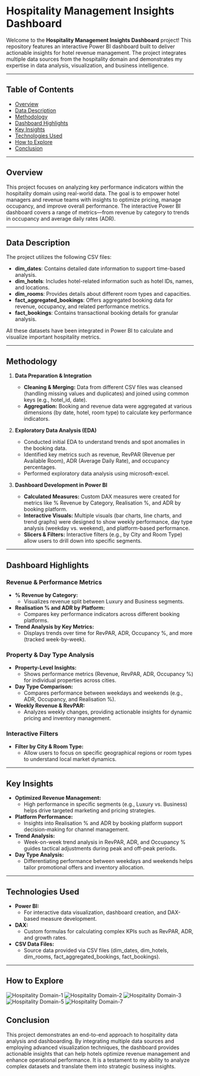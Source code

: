 # Hospitality Management Insights Dashboard

Welcome to the **Hospitality Management Insights Dashboard** project! This repository features an interactive Power BI dashboard built to deliver actionable insights for hotel revenue management. The project integrates multiple data sources from the hospitality domain and demonstrates my expertise in data analysis, visualization, and business intelligence.

---

## Table of Contents

- [Overview](#overview)
- [Data Description](#data-description)
- [Methodology](#methodology)
- [Dashboard Highlights](#dashboard-highlights)
- [Key Insights](#key-insights)
- [Technologies Used](#technologies-used)
- [How to Explore](#how-to-explore)
- [Conclusion](#conclusion)

---

## Overview

This project focuses on analyzing key performance indicators within the hospitality domain using real-world data. The goal is to empower hotel managers and revenue teams with insights to optimize pricing, manage occupancy, and improve overall performance. The interactive Power BI dashboard covers a range of metrics—from revenue by category to trends in occupancy and average daily rates (ADR).

---

## Data Description

The project utilizes the following CSV files:

- **dim_dates**: Contains detailed date information to support time-based analysis.
- **dim_hotels**: Includes hotel-related information such as hotel IDs, names, and locations.
- **dim_rooms**: Provides details about different room types and capacities.
- **fact_aggregated_bookings**: Offers aggregated booking data for revenue, occupancy, and related performance metrics.
- **fact_bookings**: Contains transactional booking details for granular analysis.

All these datasets have been integrated in Power BI to calculate and visualize important hospitality metrics.

---

## Methodology

1. **Data Preparation & Integration**  
   - **Cleaning & Merging:** Data from different CSV files was cleansed (handling missing values and duplicates) and joined using common keys (e.g., hotel_id, date).
   - **Aggregation:** Booking and revenue data were aggregated at various dimensions (by date, hotel, room type) to calculate key performance indicators.

2. **Exploratory Data Analysis (EDA)**  
   - Conducted initial EDA to understand trends and spot anomalies in the booking data.
   - Identified key metrics such as revenue, RevPAR (Revenue per Available Room), ADR (Average Daily Rate), and occupancy percentages.
   - Performed exploratory data analysis using microsoft-excel.

3. **Dashboard Development in Power BI**  
   - **Calculated Measures:** Custom DAX measures were created for metrics like % Revenue by Category, Realisation %, and ADR by booking platform.
   - **Interactive Visuals:** Multiple visuals (bar charts, line charts, and trend graphs) were designed to show weekly performance, day type analysis (weekday vs. weekend), and platform-based performance.
   - **Slicers & Filters:** Interactive filters (e.g., by City and Room Type) allow users to drill down into specific segments.

---

## Dashboard Highlights

### Revenue & Performance Metrics
- **% Revenue by Category:**  
  - Visualizes revenue split between Luxury and Business segments.
- **Realisation % and ADR by Platform:**  
  - Compares key performance indicators across different booking platforms.
- **Trend Analysis by Key Metrics:**  
  - Displays trends over time for RevPAR, ADR, Occupancy %, and more (tracked week-by-week).

### Property & Day Type Analysis
- **Property-Level Insights:**  
  - Shows performance metrics (Revenue, RevPAR, ADR, Occupancy %) for individual properties across cities.
- **Day Type Comparison:**  
  - Compares performance between weekdays and weekends (e.g., ADR, Occupancy, and Realisation %).
- **Weekly Revenue & RevPAR:**  
  - Analyzes weekly changes, providing actionable insights for dynamic pricing and inventory management.

### Interactive Filters
- **Filter by City & Room Type:**  
  - Allow users to focus on specific geographical regions or room types to understand local market dynamics.

---

## Key Insights

- **Optimized Revenue Management:**  
  - High performance in specific segments (e.g., Luxury vs. Business) helps drive targeted marketing and pricing strategies.
- **Platform Performance:**  
  - Insights into Realisation % and ADR by booking platform support decision-making for channel management.
- **Trend Analysis:**  
  - Week-on-week trend analysis in RevPAR, ADR, and Occupancy % guides tactical adjustments during peak and off-peak periods.
- **Day Type Analysis:**  
  - Differentiating performance between weekdays and weekends helps tailor promotional offers and inventory allocation.

---

## Technologies Used

- **Power BI:**  
  - For interactive data visualization, dashboard creation, and DAX-based measure development.
- **DAX:**  
  - Custom formulas for calculating complex KPIs such as RevPAR, ADR, and growth rates.
- **CSV Data Files:**  
  - Source data provided via CSV files (dim_dates, dim_hotels, dim_rooms, fact_aggregated_bookings, fact_bookings).

---

## How to Explore

![Hospitality Domain-1](https://github.com/user-attachments/assets/6f202a3d-c227-490d-a9c1-83a88730ebbf)
![Hospitality Domain-2](https://github.com/user-attachments/assets/e69deff6-541b-4833-9af6-3210ffed520a)
![Hospitality Domain-3](https://github.com/user-attachments/assets/3397c8d1-b84a-41c2-8c87-d06c9b9b256a)
![Hospitality Domain-5](https://github.com/user-attachments/assets/eab76a0d-55d8-4475-bcd8-6cfe9c24910d)
![Hospitality Domain-7](https://github.com/user-attachments/assets/02c6b086-b7e8-4bcb-890c-69f002f9adab)

## Conclusion

This project demonstrates an end-to-end approach to hospitality data analysis and dashboarding. By integrating multiple data sources and employing advanced visualization techniques, the dashboard provides actionable insights that can help hotels optimize revenue management and enhance operational performance. It is a testament to my ability to analyze complex datasets and translate them into strategic business insights.
